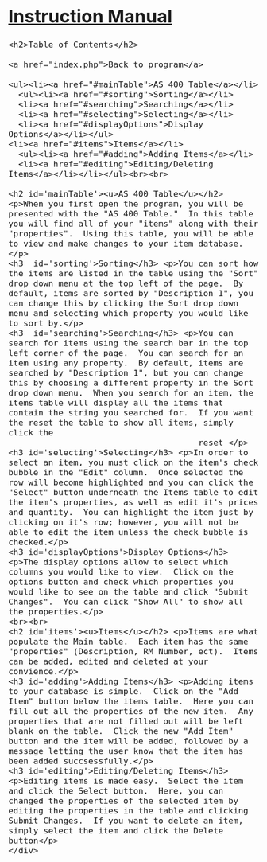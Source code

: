 <!DOCTYPE html>
<html lang="en" dir="ltr">
<!-- INSTRUCTIONS ARE STILL BEING ADDED -->
  <head>
    <meta charset="utf-8">
    <style media="screen">
      html{
        scroll-behavior: smooth
      }
      div.instructions{
        font-size: large;
      }
      p{
        max-width: 400px;
      }
    </style>
    <title>Instructions</title>
  </head>
  <body>
    <div class="instructions">
    <u><h1>Instruction Manual</h1></u>

    <h2>Table of Contents</h2>

    <a href="index.php">Back to program</a>

    <ul><li><a href="#mainTable">AS 400 Table</a></li>
      <ul><li><a href="#sorting">Sorting</a></li>
      <li><a href="#searching">Searching</a></li>
      <li><a href="#selecting">Selecting</a></li>
      <li><a href="#displayOptions">Display Options</a></li></ul>
    <li><a href="#items">Items</a></li>
      <ul><li><a href="#adding">Adding Items</a></li>
      <li><a href="#editing">Editing/Deleting Items</a></li></li></ul><br><br>

    <h2 id='mainTable'><u>AS 400 Table</u></h2> <p>When you first open the program, you will be presented with the "AS 400 Table."  In this table you will find all of your "items" along with their "properties".  Using this table, you will be able to view and make changes to your item database.</p>
    <h3  id='sorting'>Sorting</h3> <p>You can sort how the items are listed in the table using the "Sort" drop down menu at the top left of the page.  By default, items are sorted by "Description 1", you can change this by clicking the Sort drop down menu and selecting which property you would like to sort by.</p>
    <h3  id='searching'>Searching</h3> <p>You can search for items using the search bar in the top left corner of the page.  You can search for an item using any property.  By default, items are searched by "Description 1", but you can change this by choosing a different property in the Sort drop down menu.  When you search for an item, the items table will display all the items that contain the string you searched for.  If you want the reset the table to show all items, simply click the
                                          reset </p>
    <h3 id='selecting'>Selecting</h3> <p>In order to select an item, you must click on the item's check bubble in the "Edit" column.  Once selected the row will become highlighted and you can click the "Select" button underneath the Items table to edit the item's properties, as well as edit it's prices and quantity.  You can highlight the item just by clicking on it's row; however, you will not be able to edit the item unless the check bubble is checked.</p>
    <h3 id='displayOptions'>Display Options</h3> <p>The display options allow to select which columns you would like to view.  Click on the options button and check which properties you would like to see on the table and click "Submit Changes".  You can click "Show All" to show all the properties.</p>
    <br><br>
    <h2 id='items'><u>Items</u></h2> <p>Items are what populate the Main table.  Each item has the same "properties" (Description, RM Number, ect).  Items can be added, edited and deleted at your convience.</p>
    <h3 id='adding'>Adding Items</h3> <p>Adding items to your database is simple.  Click on the "Add Item" button below the items table.  Here you can fill out all the properties of the new item.  Any properties that are not filled out will be left blank on the table.  Click the new "Add Item" button and the item will be added, followed by a message letting the user know that the item has been added succsessfully.</p>
    <h3 id='editing'>Editing/Deleting Items</h3> <p>Editing items is made easy.  Select the item and click the Select button.  Here, you can changed the properties of the selected item by editing the properties in the table and clicking Submit Changes.  If you want to delete an item, simply select the item and click the Delete button</p>
    </div>
  </body>
</html>
